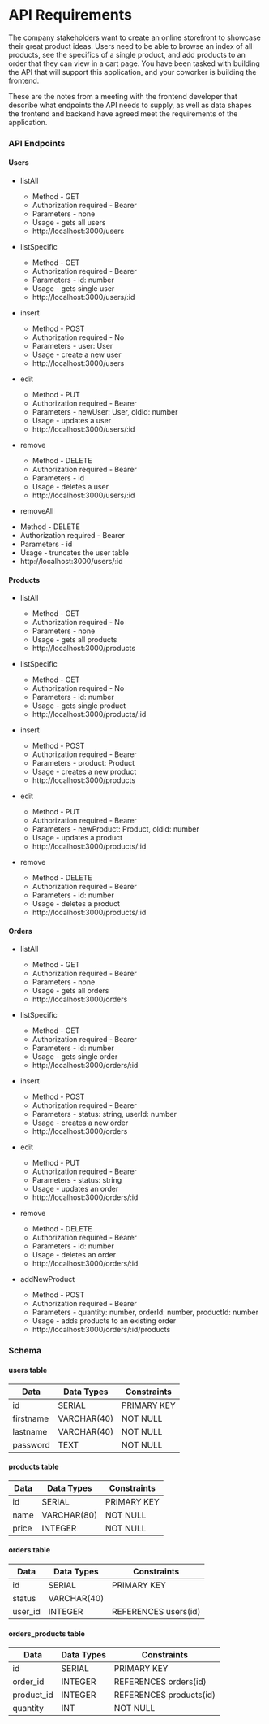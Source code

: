 # API Requirements
The company stakeholders want to create an online storefront to showcase their great product ideas. Users need to be able to browse an index of all products, see the specifics of a single product, and add products to an order that they can view in a cart page. You have been tasked with building the API that will support this application, and your coworker is building the frontend.

These are the notes from a meeting with the frontend developer that describe what endpoints the API needs to supply, as well as data shapes the frontend and backend have agreed meet the requirements of the application. 

###  API Endpoints
#### Users

- listAll 
  * Method           -  GET
  * Authorization required    - Bearer <token>
  * Parameters        - none
  * Usage             - gets all users
  * http://localhost:3000/users

- listSpecific 
  * Method           -  GET
  * Authorization required    - Bearer <token>
  * Parameters        - id: number
  * Usage             - gets single user
  * http://localhost:3000/users/:id
 

- insert
  * Method           -  POST
  * Authorization required    - No
  * Parameters        - user: User
  * Usage             - create a new user
  * http://localhost:3000/users


- edit
  * Method           -  PUT
  * Authorization required    - Bearer <token>
  * Parameters        -  newUser: User, oldId: number
  * Usage             -  updates a user
  * http://localhost:3000/users/:id

- remove
  * Method           -  DELETE
  * Authorization required    - Bearer <token>
  * Parameters        -  id
  * Usage             -  deletes a user
  * http://localhost:3000/users/:id
  
- removeAll
* Method           -  DELETE
* Authorization required    - Bearer <token>
* Parameters        -  id
* Usage             -  truncates the user table
* http://localhost:3000/users/:id

#### Products

- listAll 
  * Method           -  GET
  * Authorization required    - No
  * Parameters        - none
  * Usage             - gets all products
  * http://localhost:3000/products

- listSpecific 
  * Method           -  GET
  * Authorization required    - No
  * Parameters        - id: number
  * Usage             - gets single product
  * http://localhost:3000/products/:id
 

- insert
  * Method           -  POST
  * Authorization required    - Bearer <token>
  * Parameters        - product: Product
  * Usage             - creates a new product
  * http://localhost:3000/products


- edit
  * Method           -  PUT
  * Authorization required    - Bearer <token>
  * Parameters        - newProduct: Product, oldId: number
  * Usage             - updates a product
  * http://localhost:3000/products/:id

- remove
  * Method           -  DELETE
  * Authorization required    - Bearer <token>
  * Parameters        - id: number
  * Usage             - deletes a product
  * http://localhost:3000/products/:id

#### Orders

- listAll 
  * Method           -  GET
  * Authorization required    - Bearer <token>
  * Parameters        - none
  * Usage             - gets all orders
  * http://localhost:3000/orders

- listSpecific 
  * Method           -  GET
  * Authorization required    - Bearer <token>
  * Parameters        - id: number
  * Usage             - gets single order
  * http://localhost:3000/orders/:id
 

- insert
  * Method           -  POST
  * Authorization required    - Bearer <token>
  * Parameters        - status: string, userId: number
  * Usage             - creates a new order
  * http://localhost:3000/orders


- edit
  * Method           -  PUT
  * Authorization required    - Bearer <token>
  * Parameters        - status: string
  * Usage             - updates an order
  * http://localhost:3000/orders/:id

- remove
  * Method           -  DELETE
  * Authorization required    - Bearer <token>
  * Parameters        - id: number
  * Usage             - deletes an order
  * http://localhost:3000/orders/:id

- addNewProduct
  * Method           -  POST
  * Authorization required    - Bearer <token>
  * Parameters        - quantity: number, orderId: number, productId: number
  * Usage             - adds products to an existing order
  * http://localhost:3000/orders/:id/products
  

### Schema
#### users table

| Data | Data Types | Constraints  |
| ------------------ | ------------------ |  ------------------ |
| id | SERIAL | PRIMARY KEY |
| firstname | VARCHAR(40) | NOT NULL |
| lastname | VARCHAR(40) | NOT NULL |
| password | TEXT | NOT NULL |

#### products table
| Data | Data Types | Constraints  |
| ------------------ | ------------------ |  ------------------ |
| id | SERIAL | PRIMARY KEY |
| name | VARCHAR(80) | NOT NULL |
| price | INTEGER | NOT NULL |

#### orders table
| Data | Data Types | Constraints  |
| ------------------ | ------------------ |  ------------------ |
| id | SERIAL | PRIMARY KEY |
| status | VARCHAR(40) | |
| user_id | INTEGER |  REFERENCES users(id) |

#### orders_products table
| Data | Data Types | Constraints  |
| ------------------ | ------------------ |  ------------------ |
| id | SERIAL | PRIMARY KEY |
| order_id | INTEGER | REFERENCES orders(id) |
| product_id | INTEGER | REFERENCES products(id) |
| quantity | INT | NOT NULL |

